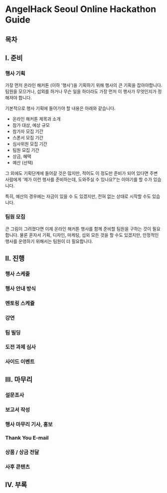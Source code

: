 # AngelHack Seoul Online Hackathon Guide

## 목차

## I. 준비

### 행사 기획 

가장 먼저 온라인 해커톤 (이하 '행사')을 기획하기 위해 행사의 큰 기획을 잡아야합니다.
팀원을 모으거나, 섭외를 하거나 무슨 일을 하더라도 가장 먼저 이 행사가 무엇인지가 정해져야 합니다.

기본적으로 행사 기획에 들어가야 할 내용은 아래와 같습니다.
- 온라인 해커톤 제목과 소개
- 참가 대상, 예상 규모
- 참가자 모집 기간
- 스폰서 모집 기간
- 심사위원 모집 기간
- 팀원 모집 기간
- 상금, 혜택
- 예산 (선택)

그 외에도 기획단계에 들어갈 것은 많지만, 적어도 이 정도만 준비가 되어 있다면
주변 사람에게 '제가 이런 행사를 준비하는데, 도와주실 수 있나요?'는 이야기를 할 수가 있습니다. 

특히, 예산의 경우에는 자금이 있을 수 도 있겠지만, 전혀 없는 상태로 시작할 수도 있습니다.

### 팀원 모집

큰 그림이 그려졌다면 이제 온라인 해커톤 행사를 함께 준비할 팀원을 구하는 것이 필요합니다.
물론 혼자서 기획, 디자인, 마케팅, 섭외 모든 것을 할 수도 있겠지만, 안정적인 행사를 운영하기 위해서는 팀원이 더 필요합니다. 

## II. 진행

### 행사 스케줄

### 행사 안내 방식

### 멘토링 스케쥴

### 강연

### 팀 빌딩

### 도전 과제 심사

### 사이드 이벤트

## III. 마무리

### 설문조사

### 보고서 작성

### 행사 마무리 기사, 홍보

### Thank You E-mail

### 상품 / 상금 전달

### 사후 콘텐츠

## IV. 부록
